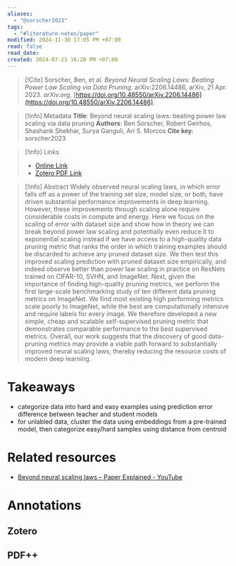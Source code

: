 ```yaml
---
aliases:
  - "@sorscher2023"
tags:
  - "#literature-notes/paper"
modified: 2024-11-30 17:05 PM +07:00
read: false
read_date: 
created: 2024-07-23 16:20 PM +07:00
---
```

> [!Cite]
> Sorscher, Ben, et al. _Beyond Neural Scaling Laws: Beating Power Law Scaling via Data Pruning_. arXiv:2206.14486, arXiv, 21 Apr. 2023. _arXiv.org_, [https://doi.org/10.48550/arXiv.2206.14486](https://doi.org/10.48550/arXiv.2206.14486).

> [!info] Metadata
> **Title**: Beyond neural scaling laws: beating power law scaling via data pruning
> **Authors**: Ben Sorscher, Robert Geirhos, Shashank Shekhar, Surya Ganguli, Ari S. Morcos
> **Cite key**: sorscher2023

>[!info] Links
> - [Online Link](http://arxiv.org/abs/2206.14486)
> - [Zotero PDF Link](zotero://select/library/items/42T9P5JI)

> [!info] Abstract
> Widely observed neural scaling laws, in which error falls off as a power of the training set size, model size, or both, have driven substantial performance improvements in deep learning. However, these improvements through scaling alone require considerable costs in compute and energy. Here we focus on the scaling of error with dataset size and show how in theory we can break beyond power law scaling and potentially even reduce it to exponential scaling instead if we have access to a high-quality data pruning metric that ranks the order in which training examples should be discarded to achieve any pruned dataset size. We then test this improved scaling prediction with pruned dataset size empirically, and indeed observe better than power law scaling in practice on ResNets trained on CIFAR-10, SVHN, and ImageNet. Next, given the importance of finding high-quality pruning metrics, we perform the first large-scale benchmarking study of ten different data pruning metrics on ImageNet. We find most existing high performing metrics scale poorly to ImageNet, while the best are computationally intensive and require labels for every image. We therefore developed a new simple, cheap and scalable self-supervised pruning metric that demonstrates comparable performance to the best supervised metrics. Overall, our work suggests that the discovery of good data-pruning metrics may provide a viable path forward to substantially improved neural scaling laws, thereby reducing the resource costs of modern deep learning.

# Takeaways
- categorize data into hard and easy examples using prediction error difference between teacher and student models
- for unlabled data, cluster the data using embeddings from a pre-trained model, then categorize easy/hard samples using distance from centroid
# Related resources
- [Beyond neural scaling laws – Paper Explained - YouTube](https://www.youtube.com/watch?v=joZaCw5PxYs)
# Annotations
## Zotero

## PDF++